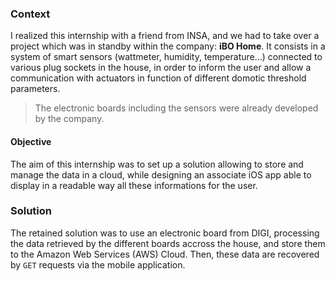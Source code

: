 ### Context
I realized this internship with a friend from INSA, and we had to take over a project which was in standby within the company: **iBO Home**. It consists in a system of smart sensors (wattmeter, humidity, temperature...) connected to various plug sockets in the house, in order to inform the user and allow a communication with actuators in function of different domotic threshold parameters.
> The electronic boards including the sensors were already developed by the company.

#### Objective
The aim of this internship was to set up a solution allowing to store and manage the data in a cloud, while designing an associate iOS app able to display in a readable way all these informations for the user.

### Solution
The retained solution was to use an electronic board from DIGI, processing the data retrieved by the different boards accross the house, and store them to the Amazon Web Services (AWS) Cloud. Then, these data are recovered by ```GET``` requests via the mobile application.
